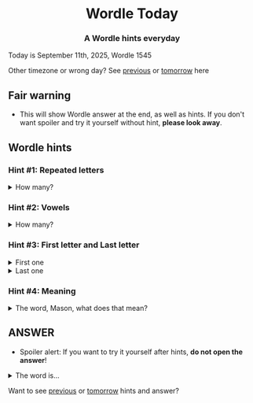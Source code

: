 <h1 align="center">
Wordle Today
</h1>

<h3 align="center">
A Wordle hints everyday
</h3>

Today is September 11th, 2025, Wordle 1545

Other timezone or wrong day? See [previous](PREVIOUS.md) or [tomorrow](TOMORROW.md) here

## Fair warning
- This will show Wordle answer at the end, as well as hints. If you don't want spoiler and try it yourself without hint, **please look away**.

## Wordle hints

### Hint #1: Repeated letters
<details>
  <summary>How many?</summary>
  Zero repeated letters.
</details>

### Hint #2: Vowels
<details>
  <summary>How many?</summary>
  There are 2 vowels. 
</details>

### Hint #3: First letter and Last letter
<details>
  <summary>First one</summary>
  Begins with the letter "C"
</details>
<details>
  <summary>Last one</summary>
  Ends with the letter "R"
</details>

### Hint #4: Meaning
<details>
  <summary>The word, Mason, what does that mean?</summary>
  An item of furniture used to sit on or in, comprising a seat, legs, back, and sometimes arm rests, for use by one person. Compare stool, couch, sofa, settee, loveseat and bench.
</details>

## ANSWER
- Spoiler alert: If you want to try it yourself after hints, **do not open the answer**!

<details>
  <summary>The word is...</summary>
  CHAIR
</details>

Want to see [previous](PREVIOUS.md) or [tomorrow](TOMORROW.md) hints and answer?